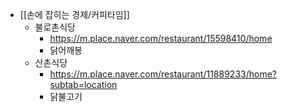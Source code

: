 - [[손에 잡히는 경제/커피타임]]
	- 불로촌식당
		- https://m.place.naver.com/restaurant/15598410/home
		- 닭어깨봉
	- 산촌식당
		- https://m.place.naver.com/restaurant/11889233/home?subtab=location
		- 닭불고기